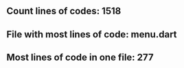 
## Count lines of codes: 1518
## File with most lines of code: menu.dart
## Most lines of code in one file: 277
